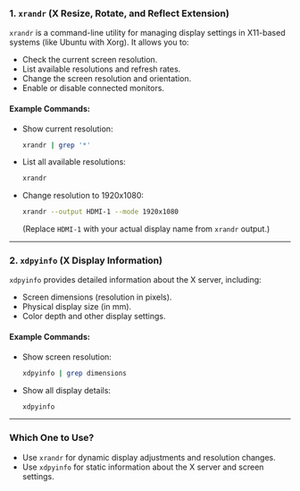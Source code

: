 ### **1. `xrandr` (X Resize, Rotate, and Reflect Extension)**
`xrandr` is a command-line utility for managing display settings in X11-based systems (like Ubuntu with Xorg). It allows you to:
- Check the current screen resolution.
- List available resolutions and refresh rates.
- Change the screen resolution and orientation.
- Enable or disable connected monitors.

#### **Example Commands:**
- Show current resolution:
  ```bash
  xrandr | grep '*'
  ```
- List all available resolutions:
  ```bash
  xrandr
  ```
- Change resolution to 1920x1080:
  ```bash
  xrandr --output HDMI-1 --mode 1920x1080
  ```
  (Replace `HDMI-1` with your actual display name from `xrandr` output.)

---

### **2. `xdpyinfo` (X Display Information)**
`xdpyinfo` provides detailed information about the X server, including:
- Screen dimensions (resolution in pixels).
- Physical display size (in mm).
- Color depth and other display settings.

#### **Example Commands:**
- Show screen resolution:
  ```bash
  xdpyinfo | grep dimensions
  ```
- Show all display details:
  ```bash
  xdpyinfo
  ```

---

### **Which One to Use?**
- Use `xrandr` for dynamic display adjustments and resolution changes.
- Use `xdpyinfo` for static information about the X server and screen settings.
